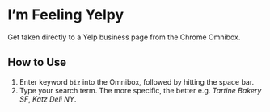 I’m Feeling Yelpy
=

Get taken directly to a Yelp business page from the Chrome Omnibox.

How to Use
-

1. Enter keyword `biz` into the Omnibox, followed by hitting the space bar.
1. Type your search term.  The more specific, the better e.g.  *Tartine Bakery SF*, *Katz Deli NY*.